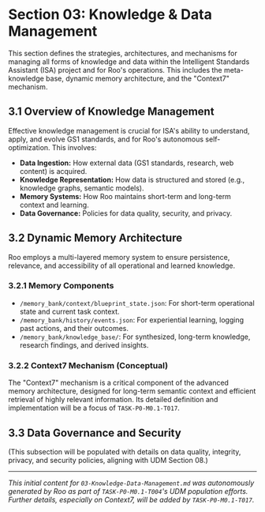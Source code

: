 # Section 03: Knowledge & Data Management

This section defines the strategies, architectures, and mechanisms for managing all forms of knowledge and data within the Intelligent Standards Assistant (ISA) project and for Roo's operations. This includes the meta-knowledge base, dynamic memory architecture, and the "Context7" mechanism.

## 3.1 Overview of Knowledge Management

Effective knowledge management is crucial for ISA's ability to understand, apply, and evolve GS1 standards, and for Roo's autonomous self-optimization. This involves:
- **Data Ingestion:** How external data (GS1 standards, research, web content) is acquired.
- **Knowledge Representation:** How data is structured and stored (e.g., knowledge graphs, semantic models).
- **Memory Systems:** How Roo maintains short-term and long-term context and learning.
- **Data Governance:** Policies for data quality, security, and privacy.

## 3.2 Dynamic Memory Architecture

Roo employs a multi-layered memory system to ensure persistence, relevance, and accessibility of all operational and learned knowledge.

### 3.2.1 Memory Components

- `/memory_bank/context/blueprint_state.json`: For short-term operational state and current task context.
- `/memory_bank/history/events.json`: For experiential learning, logging past actions, and their outcomes.
- `/memory_bank/knowledge_base/`: For synthesized, long-term knowledge, research findings, and derived insights.

### 3.2.2 Context7 Mechanism (Conceptual)

The "Context7" mechanism is a critical component of the advanced memory architecture, designed for long-term semantic context and efficient retrieval of highly relevant information. Its detailed definition and implementation will be a focus of `TASK-P0-M0.1-T017`.

## 3.3 Data Governance and Security

(This subsection will be populated with details on data quality, integrity, privacy, and security policies, aligning with UDM Section 08.)

---
*This initial content for `03-Knowledge-Data-Management.md` was autonomously generated by Roo as part of `TASK-P0-M0.1-T004`'s UDM population efforts. Further details, especially on Context7, will be added by `TASK-P0-M0.1-T017`.*